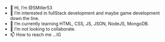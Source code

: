 - 👋 Hi, I’m @SMiller53
- 👀 I’m interested in fullStack development and maybe game development down the line.
- 🌱 I’m currently learning HTML, CSS, JS, JSON, NodeJS, MongoDB. 
- 💞️ I’m not looking to collaborate.
- 📫 How to reach me ...IG

<!---
SMiller53/SMiller53 is a ✨ special ✨ repository because its `README.md` (this file) appears on your GitHub profile.
You can click the Preview link to take a look at your changes.
--->
